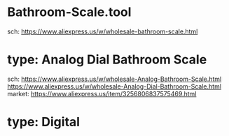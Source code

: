 # Bathroom-Scale.tool
sch: https://www.aliexpress.us/w/wholesale-bathroom-scale.html

# type: Analog Dial Bathroom Scale
sch: https://www.aliexpress.us/w/wholesale-Analog-Bathroom-Scale.html https://www.aliexpress.us/w/wholesale-Analog-Dial-Bathroom-Scale.html market: https://www.aliexpress.us/item/3256806837575469.html

# type: Digital
